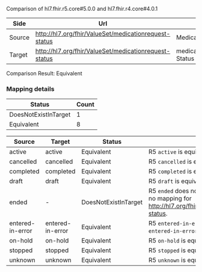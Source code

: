 Comparison of hl7.fhir.r5.core#5.0.0 and hl7.fhir.r4.core#4.0.1

| Side | Url | Name | Title | Description |
| --- | --- | --- | --- | --- |
| Source | http://hl7.org/fhir/ValueSet/medicationrequest-status | MedicationrequestStatus | medicationrequest Status | MedicationRequest Status Codes |
| Target | http://hl7.org/fhir/ValueSet/medicationrequest-status | medicationrequest Status | Medicationrequest  status | MedicationRequest Status Codes |


Comparison Result: Equivalent


### Mapping details

| Status | Count |
| ------ | ----- |
DoesNotExistInTarget | 1 |
Equivalent | 8 |


| Source | Target | Status | Message |
| ------ | ------ | ------ | ------- |
| active | active | Equivalent | R5 `active` is equivalent to R4 `active`. |
| cancelled | cancelled | Equivalent | R5 `cancelled` is equivalent to R4 `cancelled`. |
| completed | completed | Equivalent | R5 `completed` is equivalent to R4 `completed`. |
| draft | draft | Equivalent | R5 `draft` is equivalent to R4 `draft`. |
| ended | - | DoesNotExistInTarget | R5 `ended` does not appear in the target and has no mapping for http://hl7.org/fhir/ValueSet/medicationrequest-status. |
| entered-in-error | entered-in-error | Equivalent | R5 `entered-in-error` is equivalent to R4 `entered-in-error`. |
| on-hold | on-hold | Equivalent | R5 `on-hold` is equivalent to R4 `on-hold`. |
| stopped | stopped | Equivalent | R5 `stopped` is equivalent to R4 `stopped`. |
| unknown | unknown | Equivalent | R5 `unknown` is equivalent to R4 `unknown`. |

